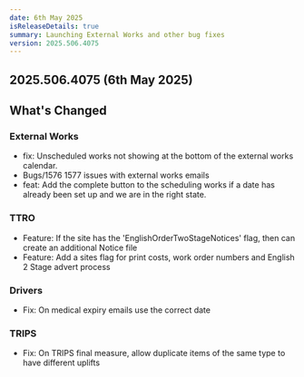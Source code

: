 ```yaml
---
date: 6th May 2025
isReleaseDetails: true
summary: Launching External Works and other bug fixes
version: 2025.506.4075
---
```

## 2025.506.4075 (6th May 2025) 

## What's Changed

### External Works
* fix: Unscheduled works not showing at the bottom of the external works calendar. 
* Bugs/1576 1577 issues with external works emails 
* feat: Add the complete button to the scheduling works if a date has already been set up and we are in the right state. 

### TTRO
* Feature: If the site has the 'EnglishOrderTwoStageNotices' flag, then can create an additional Notice file  
* Feature: Add a sites flag for print costs, work order numbers and English 2 Stage advert process 

### Drivers
* Fix: On medical expiry emails use the correct date 

### TRIPS
* Fix: On TRIPS final measure, allow duplicate items of the same type to have different uplifts 
